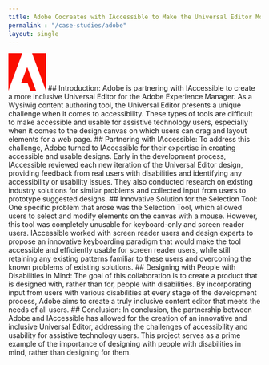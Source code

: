 ```yaml
---
title: Adobe Cocreates with IAccessible to Make the Universal Editor More Inclusive
permalink : "/case-studies/adobe"
layout: single
---
```

<img alt="Adobe logo" src="../../assets/images/Adobe_logo.png"  style="width:75px; height:75px;"/>
## Introduction:
Adobe is partnering with IAccessible to create a more inclusive Universal Editor for the Adobe Experience Manager. As a Wysiwig content authoring tool, the Universal Editor presents a unique challenge when it comes to accessibility. These types of tools are difficult to make accessible and usable for assistive technology users, especially when it comes to the design canvas on which users can drag and layout elements for a web page.
## Partnering with IAccessible:
To address this challenge, Adobe turned to IAccessible for their expertise in creating accessible and usable designs. Early in the development process, IAccessible reviewed each new iteration of the Universal Editor design, providing feedback from real users with disabilities and identifying any accessibility or usability issues. They also conducted research on existing industry solutions for similar problems and collected input from users to prototype suggested designs.
## Innovative Solution for the Selection Tool:
One specific problem that arose was the Selection Tool, which allowed users to select and modify elements on the canvas with a mouse. However, this tool was completely unusable for keyboard-only and screen reader users. IAccessible worked with screen reader users and design experts to propose an innovative keyboarding paradigm that would make the tool accessible and efficiently usable for screen reader users, while still retaining any existing patterns familiar to these users and overcoming the known problems of existing solutions.
## Designing with People with Disabilities in Mind:
The goal of this collaboration is to create a product that is designed with, rather than for, people with disabilities. By incorporating input from users with various disabilities at every stage of the development process, Adobe aims to create a truly inclusive content editor that meets the needs of all users.
## Conclusion:
In conclusion, the partnership between Adobe and IAccessible has allowed for the creation of an innovative and inclusive Universal Editor, addressing the challenges of accessibility and usability for assistive technology users. This project serves as a prime example of the importance of designing with people with disabilities in mind, rather than designing for them.
